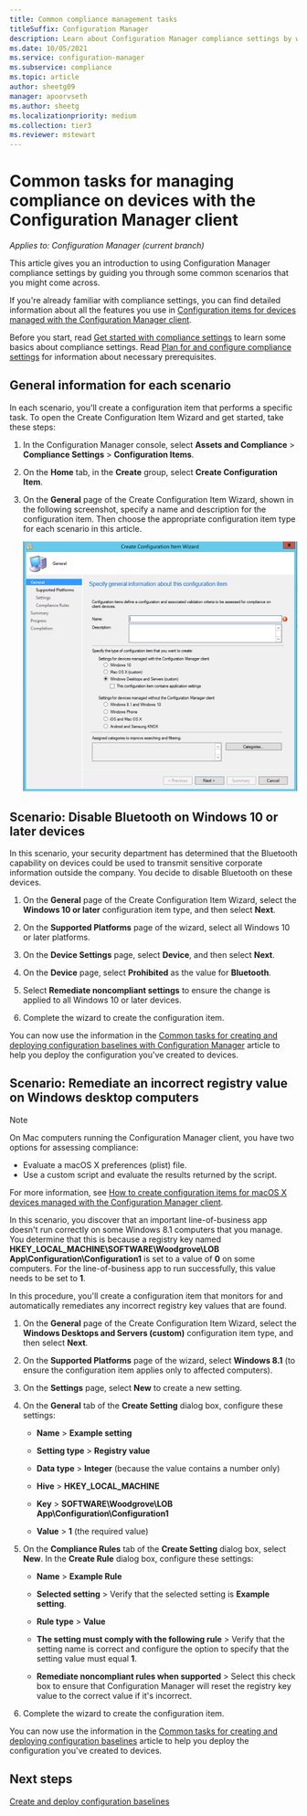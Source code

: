 ```yaml
---
title: Common compliance management tasks
titleSuffix: Configuration Manager
description: Learn about Configuration Manager compliance settings by working through some common scenarios.
ms.date: 10/05/2021
ms.service: configuration-manager
ms.subservice: compliance
ms.topic: article
author: sheetg09
manager: apoorvseth
ms.author: sheetg
ms.localizationpriority: medium
ms.collection: tier3
ms.reviewer: mstewart
---
```


# Common tasks for managing compliance on devices with the Configuration Manager client

*Applies to: Configuration Manager (current branch)*

This article gives you an introduction to using Configuration Manager compliance settings by guiding you through some common scenarios that you might come across.

 If you're already familiar with compliance settings, you can find detailed information about all the features you use in [Configuration items for devices managed with the Configuration Manager client](../../compliance/deploy-use/create-configuration-items.md).

 Before you start, read [Get started with compliance settings](../../compliance/get-started/get-started-with-compliance-settings.md) to learn some basics about compliance settings. Read [Plan for and configure compliance settings](../../compliance/plan-design/plan-for-and-configure-compliance-settings.md) for information about necessary prerequisites.

## General information for each scenario
 In each scenario, you'll create a configuration item that performs a specific task. To open the Create Configuration Item Wizard and get started, take these steps:

1.  In the Configuration Manager console, select **Assets and Compliance** > **Compliance Settings** > **Configuration Items**.

1.  On the **Home** tab, in the **Create** group, select **Create Configuration Item**.

1.  On the **General** page of the Create Configuration Item Wizard, shown in the following screenshot, specify a name and description for the configuration item. Then choose the appropriate configuration item type for each scenario in this article.

     ![General page of the Create Configuration Item Wizard](../../mdm/deploy-use/media/Compliance-Settings-Wizard---1.png)

## Scenario: Disable Bluetooth on Windows 10 or later devices

 In this scenario, your security department has determined that the Bluetooth capability on devices could be used to transmit sensitive corporate information outside the company. You decide to disable Bluetooth on these devices.

1. On the **General** page of the Create Configuration Item Wizard, select the **Windows 10 or later** configuration item type, and then select **Next**.

2. On the **Supported Platforms** page of the wizard, select all Windows 10 or later platforms.

3. On the **Device Settings** page, select **Device**, and then select **Next**.

4. On the **Device** page, select **Prohibited** as the value for **Bluetooth**.

5. Select **Remediate noncompliant settings** to ensure the change is applied to all Windows 10 or later devices.

6. Complete the wizard to create the configuration item.

 You can now use the information in the [Common tasks for creating and deploying configuration baselines with Configuration Manager](../../compliance/plan-design/common-tasks-for-creating-and-deploying-configuration-baselines.md) article to help you deploy the configuration you've created to devices.

## Scenario: Remediate an incorrect registry value on Windows desktop computers

> [!NOTE]
> On Mac computers running the Configuration Manager client, you have two options for assessing compliance:
> - Evaluate a macOS X preferences (plist) file.
> - Use a custom script and evaluate the results returned by the script.
>
>For more information, see [How to create configuration items for macOS X devices managed with the Configuration Manager client](../../compliance/deploy-use/create-configuration-items-for-mac-os-x-devices-managed-with-the-client.md).

 In this scenario, you discover that an important line-of-business app doesn't run correctly on some Windows 8.1 computers that you manage. You determine that this is because a registry key named **HKEY_LOCAL_MACHINE\SOFTWARE\Woodgrove\LOB App\Configuration\Configuration1** is set to a value of **0** on some computers. For the line-of-business app to run successfully, this value needs to be set to **1**.

 In this procedure, you'll create a configuration item that monitors for and automatically remediates any incorrect registry key values that are found.

1. On the **General** page of the Create Configuration Item Wizard, select the **Windows Desktops and Servers (custom)** configuration item type, and then select **Next**.

2. On the **Supported Platforms** page of the wizard, select **Windows 8.1** (to ensure the configuration item applies only to affected computers).

3. On the **Settings** page, select **New** to create a new setting.

4. On the **General** tab of the **Create Setting** dialog box, configure these settings:

   -   **Name** > **Example setting**

   -   **Setting type** > **Registry value**

   -   **Data type** > **Integer** (because the value contains a number only)

   -   **Hive** > **HKEY_LOCAL_MACHINE**

   -   **Key** > **SOFTWARE\Woodgrove\LOB App\Configuration\Configuration1**

   -   **Value** > **1** (the required value)

5. On the **Compliance Rules** tab of the **Create Setting** dialog box, select **New**. In the **Create Rule** dialog box, configure these settings:

   -   **Name** > **Example Rule**

   -   **Selected setting** > Verify that the selected setting is **Example setting**.

   -   **Rule type** > **Value**

   -   **The setting must comply with the following rule** > Verify that the setting name is correct and configure the option to specify that the setting value must equal **1**.

   -   **Remediate noncompliant rules when supported** > Select this check box to ensure that Configuration Manager will reset the registry key value to the correct value if it's incorrect.

6. Complete the wizard to create the configuration item.

 You can now use the information in the [Common tasks for creating and deploying configuration baselines](../../compliance/plan-design/common-tasks-for-creating-and-deploying-configuration-baselines.md) article to help you deploy the configuration you've created to devices.

## Next steps

[Create and deploy configuration baselines](common-tasks-for-creating-and-deploying-configuration-baselines.md)

